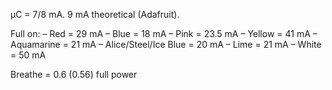 µC = 7/8 mA. 9 mA theoretical (Adafruit).

Full on:
    – Red = 29 mA
    – Blue = 18 mA
    – Pink = 23.5 mA
    – Yellow = 41 mA
    – Aquamarine = 21 mA
    – Alice/Steel/Ice Blue = 20 mA
    – Lime = 21 mA
    – White = 50 mA

Breathe = 0.6 (0.56) full power
